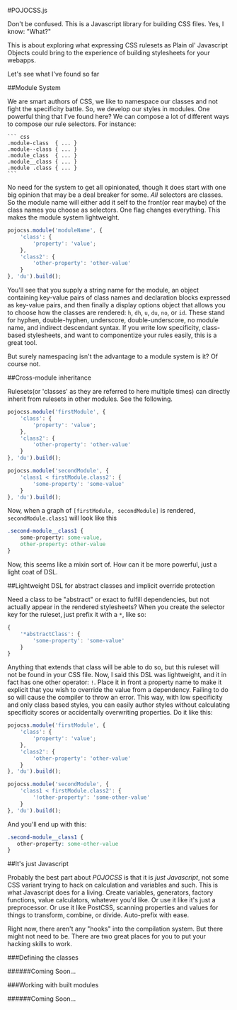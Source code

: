 #POJOCSS.js

Don't be confused.  This is a Javascript library for building CSS files.  Yes, I know:  "What?"

This is about exploring what expressing CSS rulesets as Plain ol' Javascript Objects could bring to the experience of building stylesheets for your webapps.

Let's see what I've found so far

##Module System

We are smart authors of CSS, we like to namespace our classes and not fight the specificity battle.  So, we develop our styles in modules.  One powerful thing that I've found here?  We can compose a lot of different ways to compose our rule selectors.  For instance:

    ``` css
    .module-class  { ... }
    .module--class { ... }
    .module_class  { ... }
    .module__class { ... }
    .module .class { ... }
    ```

No need for the system to get all opinionated, though it does start with one big opinion that may be a deal breaker for some.  *All* selectors are classes. So the module name will either add it self to the front(or rear maybe) of the class names you choose as selectors.  One flag changes everything.  This makes the module system lightweight.

``` javascript
pojocss.module('moduleName', {
	'class': {
		'property': 'value';
	},
	'class2': {
		'other-property': 'other-value'
	}
}, 'du').build();
```

You'll see that you supply a string name for the module, an object containing key-value pairs of class names and declaration blocks expressed as key-value pairs, and then finally a display options object that allows you to choose how the classes are rendered: `h`, `dh`, `u`, `du`, `no`, or `id`.  These stand for hyphen, double-hyphen, underscore, double-underscore, no module name, and indirect descendant syntax.  If you write low specificity, class-based stylesheets, and want to componentize your rules easily, this is a great tool.

But surely namespacing isn't the advantage to a module system is it?  Of course not.

##Cross-module inheritance

Rulesets(or 'classes' as they are referred to here multiple times) can directly inherit from rulesets in other modules.  See the following.

``` javascript
pojocss.module('firstModule', {
	'class': {
		'property': 'value';
	},
	'class2': {
		'other-property': 'other-value'
	}
}, 'du').build();

pojocss.module('secondModule', {
	'class1 < firstModule.class2': {
		'some-property': 'some-value'
	}
}, 'du').build();
```

Now, when a graph of `[firstModule, secondModule]` is rendered, `secondModule.class1` will look like this

``` css
.second-module__class1 {
	some-property: some-value,
	other-property: other-value
}
```

Now, this seems like a mixin sort of.  How can it be more powerful, just a light coat of DSL.

##Lightweight DSL for abstract classes and implicit override protection

Need a class to be "abstract" or exact to fulfill dependencies, but not actually appear in the rendered stylesheets? When you create the selector key for the ruleset, just prefix it with a `*`, like so:

``` javascript
{
	'*abstractClass': {
		'some-property': 'some-value'
	}
}
```

Anything that extends that class will be able to do so, but this ruleset will not be found in your CSS file.  Now, I said this DSL was lightweight, and it in fact has one other operator: `!`.  Place it in front a property name to make it explicit that you wish to override the value from a dependency.  Failing to do so will cause the compiler to throw an error.  This way, with low specificity and only class based styles, you can easily author styles without calculating specificity scores or accidentally overwriting properties.  Do it like this:

``` javascript
pojocss.module('firstModule', {
	'class': {
		'property': 'value';
	},
	'class2': {
		'other-property': 'other-value'
	}
}, 'du').build();

pojocss.module('secondModule', {
	'class1 < firstModule.class2': {
		'!other-property': 'some-other-value'
	}
}, 'du').build();
```
 And you'll end up with this:

 ``` css
.second-module__class1 {
	other-property: some-other-value
}
```

##It's just Javascript

Probably the best part about *POJOCSS* is that it is _just Javascript_, not some CSS variant trying to hack on calculation and variables and such.  This is what Javascript does for a living.  Create variables, generators, factory functions, value calculators, whatever you'd like.  Or use it like it's just a preprocessor.  Or use it like PostCSS, scanning properties and values for things to transform, combine, or divide.  Auto-prefix with ease.

Right now, there aren't any "hooks" into the compilation system.  But there might not need to be.  There are two great places for you to put your hacking skills to work.

###Defining the classes

######Coming Soon...

###Working with built modules

######Coming Soon...
